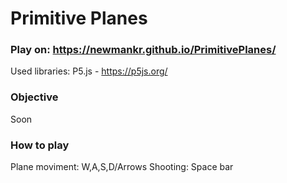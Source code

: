 # Primitive Planes

### Play on: https://newmankr.github.io/PrimitivePlanes/

Used libraries: 
  P5.js - https://p5js.org/

### Objective
Soon

### How to play
Plane moviment: W,A,S,D/Arrows
Shooting: Space bar
